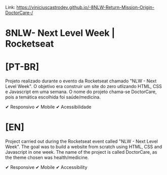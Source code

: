 Link: https://viniciuscastrodev.github.io/-8NLW-Return-Mission-Origin-DoctorCare-/

# 8NLW- Next Level Week | Rocketseat

# [PT-BR]

Projeto realizado durante o evento da Rocketseat chamado "NLW - Next Level Week". O objetivo era construir um site do zero utlizando HTML, CSS e Javascript em uma semana. O nome do projeto chama-se DoctorCare, pois a temática escolhida foi saúde/medicina.

✔ Responsivo
✔ Mobile
✔ Acessibilidade

# [EN]


Project carried out during the Rocketseat event called "NLW - Next Level Week". The goal was to build a website from scratch using HTML, CSS and Javascript in one week. The name of the project is called DoctorCare, as the theme chosen was health/medicine.

✔ Responsive
✔ Mobile
✔ Accessibility
